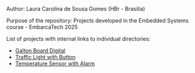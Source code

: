Author: Laura Carolina de Sousa Gomes (HBr - Brasília)

Purpose of the repository: Projects developed in the Embedded Systems course - EmbarcaTech 2025 

List of projects with internal links to individual directories: 

- [Galton Board Digital](./projetos/galton_board/)
- [Traffic Light with Button](./projetos/trafficlight_with_button/)
- [Temperature Sensor with Alarm](./projetos/temperaturesensor_with_alarm/)

